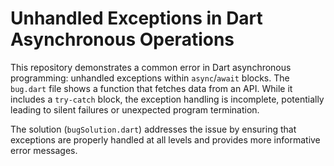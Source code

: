 # Unhandled Exceptions in Dart Asynchronous Operations

This repository demonstrates a common error in Dart asynchronous programming: unhandled exceptions within `async`/`await` blocks. The `bug.dart` file shows a function that fetches data from an API.  While it includes a `try-catch` block, the exception handling is incomplete, potentially leading to silent failures or unexpected program termination.

The solution (`bugSolution.dart`) addresses the issue by ensuring that exceptions are properly handled at all levels and provides more informative error messages.
